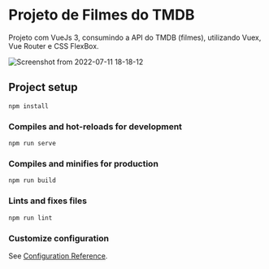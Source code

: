 # Projeto de Filmes do TMDB
Projeto com VueJs 3, consumindo a API do TMDB (filmes), utilizando Vuex, Vue Router e CSS FlexBox.

![Screenshot from 2022-07-11 18-18-12](https://user-images.githubusercontent.com/44420212/178360067-f6c10475-cf6d-4736-88f6-634c2850bc9e.png)



## Project setup
```
npm install
```

### Compiles and hot-reloads for development
```
npm run serve
```

### Compiles and minifies for production
```
npm run build
```

### Lints and fixes files
```
npm run lint
```

### Customize configuration
See [Configuration Reference](https://cli.vuejs.org/config/).
